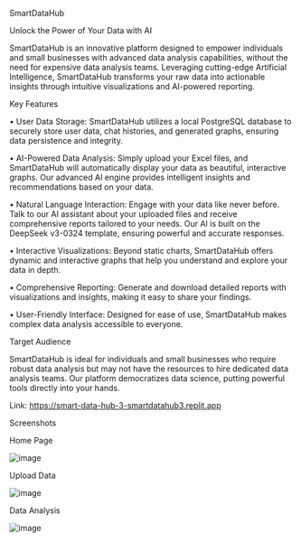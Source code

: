 SmartDataHub

Unlock the Power of Your Data with AI

SmartDataHub is an innovative platform designed to empower individuals and small businesses with advanced data analysis capabilities, without the need for expensive data analysis teams. Leveraging cutting-edge Artificial Intelligence, SmartDataHub transforms your raw data into actionable insights through intuitive visualizations and AI-powered reporting.

Key Features

•
User Data Storage: SmartDataHub utilizes a local PostgreSQL database to securely store user data, chat histories, and generated graphs, ensuring data persistence and integrity.

•
AI-Powered Data Analysis: Simply upload your Excel files, and SmartDataHub will automatically display your data as beautiful, interactive graphs. Our advanced AI engine provides intelligent insights and recommendations based on your data.

•
Natural Language Interaction: Engage with your data like never before. Talk to our AI assistant about your uploaded files and receive comprehensive reports tailored to your needs. Our AI is built on the DeepSeek v3-0324 template, ensuring powerful and accurate responses.

•
Interactive Visualizations: Beyond static charts, SmartDataHub offers dynamic and interactive graphs that help you understand and explore your data in depth.

•
Comprehensive Reporting: Generate and download detailed reports with visualizations and insights, making it easy to share your findings.

•
User-Friendly Interface: Designed for ease of use, SmartDataHub makes complex data analysis accessible to everyone.

Target Audience

SmartDataHub is ideal for individuals and small businesses who require robust data analysis but may not have the resources to hire dedicated data analysis teams. Our platform democratizes data science, putting powerful tools directly into your hands.
 
 Link: https://smart-data-hub-3-smartdatahub3.replit.app

Screenshots

Home Page

![image](https://github.com/user-attachments/assets/4a760ecc-f41f-4363-8185-f1c63cd4e92e)






Upload Data

![image](https://github.com/user-attachments/assets/0dcc05cc-a811-43e4-bf90-91fe8e4d521a)






Data Analysis

![image](https://github.com/user-attachments/assets/027ea611-96ff-47f8-87d8-6cc71e2ddd17)








